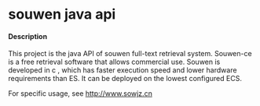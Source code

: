 # souwen java api

#### Description
This project is the java API of souwen full-text retrieval system. Souwen-ce is a free retrieval software that allows commercial use. Souwen is developed in c , which has faster execution speed and lower hardware requirements than ES. It can be deployed on the lowest configured ECS.

For specific usage, see http://www.sowjz.cn
